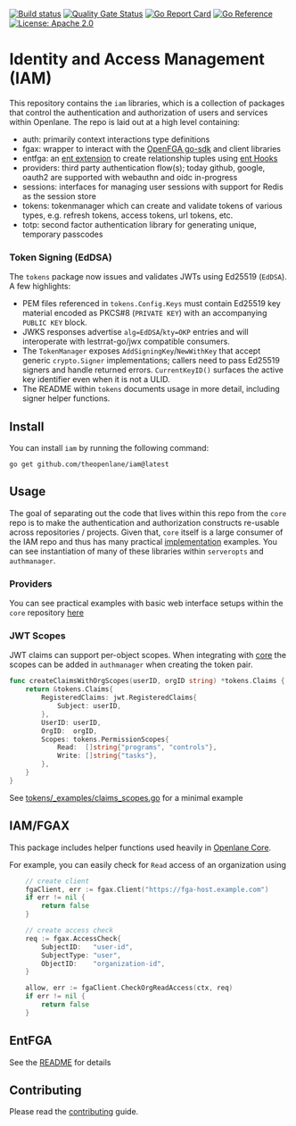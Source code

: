 [![Build status](https://badge.buildkite.com/3346f9d3732a143a78c4da3eb9dcb8f4e9616a64bebd0cbfbd.svg)](https://buildkite.com/theopenlane/iam?branch=main)
[![Quality Gate Status](https://sonarcloud.io/api/project_badges/measure?project=theopenlane_iam&metric=alert_status)](https://sonarcloud.io/summary/new_code?id=theopenlane_iam)
[![Go Report Card](https://goreportcard.com/badge/github.com/theopenlane/iam)](https://goreportcard.com/report/github.com/theopenlane/iam)
[![Go Reference](https://pkg.go.dev/badge/github.com/theopenlane/iam.svg)](https://pkg.go.dev/github.com/theopenlane/iam)
[![License: Apache 2.0](https://img.shields.io/badge/License-Apache2.0-brightgreen.svg)](https://opensource.org/licenses/Apache-2.0)

# Identity and Access Management (IAM)

This repository contains the `iam` libraries, which is a collection of packages that control the authentication and authorization of users and services within Openlane. The repo is laid out at a high level containing:

- auth: primarily context interactions type definitions
- fgax: wrapper to interact with the [OpenFGA go-sdk](https://github.com/openfga/go-sdk) and client libraries
- entfga: an [ent extension](https://entgo.io/docs/extensions/) to create relationship tuples using [ent Hooks](https://entgo.io/docs/hooks/)
- providers: third party authentication flow(s); today github, google, oauth2 are supported with webauthn and oidc in-progress
- sessions: interfaces for managing user sessions with support for Redis as the session store
- tokens: tokenmanager which can create and validate tokens of various types, e.g. refresh tokens, access tokens, url tokens, etc.
- totp: second factor authentication library for generating unique, temporary passcodes

### Token Signing (EdDSA)

The `tokens` package now issues and validates JWTs using Ed25519 (`EdDSA`). A few highlights:

- PEM files referenced in `tokens.Config.Keys` must contain Ed25519 key material encoded as PKCS#8 (`PRIVATE KEY`) with an accompanying `PUBLIC KEY` block.
- JWKS responses advertise `alg=EdDSA`/`kty=OKP` entries and will interoperate with lestrrat-go/jwx compatible consumers.
- The `TokenManager` exposes `AddSigningKey`/`NewWithKey` that accept generic `crypto.Signer` implementations; callers need to pass Ed25519 signers and handle returned errors. `CurrentKeyID()` surfaces the active key identifier even when it is not a ULID.
- The README within `tokens` documents usage in more detail, including signer helper functions.

## Install

You can install `iam` by running the following command:

```shell
go get github.com/theopenlane/iam@latest
```

## Usage

The goal of separating out the code that lives within this repo from the `core` repo is to make the authentication and authorization constructs re-usable across repositories / projects. Given that, `core` itself is a large consumer of the IAM repo and thus has many practical [implementation](https://github.com/theopenlane/core/blob/main/internal/httpserve/authmanager/authmanager.go) examples. You can see instantiation of many of these libraries within `serveropts` and `authmanager`.

###  Providers

You can see practical examples with basic web interface setups within the `core` repository [here](https://github.com/theopenlane/core/tree/main/pkg/testutils)

### JWT Scopes

JWT claims can support per-object scopes. When integrating with [core](https://github.com/theopenlane/core) the scopes can be added in `authmanager` when creating the token pair.

```go
func createClaimsWithOrgScopes(userID, orgID string) *tokens.Claims {
	return &tokens.Claims{
		RegisteredClaims: jwt.RegisteredClaims{
			Subject: userID,
		},
		UserID: userID,
		OrgID:  orgID,
		Scopes: tokens.PermissionScopes{
			Read:  []string{"programs", "controls"},
			Write: []string{"tasks"},
		},
	}
}
```

See [tokens/_examples/claims_scopes.go](tokens/_examples/authmanager/claims_scopes.go)
for a minimal example

## IAM/FGAX

This package includes helper functions used heavily in [Openlane Core](https://github.com/theopenlane/core/).

For example, you can easily check for `Read` access of an organization using

```go
	// create client
	fgaClient, err := fgax.Client("https://fga-host.example.com")
	if err != nil {
		return false
	}

	// create access check
	req := fgax.AccessCheck{
		SubjectID:   "user-id",
		SubjectType: "user",
		ObjectID:    "organization-id",
	}

	allow, err := fgaClient.CheckOrgReadAccess(ctx, req)
	if err != nil {
		return false
	}
```

## EntFGA

See the [README](./entfga/README.md) for details

## Contributing

Please read the [contributing](.github/CONTRIBUTING.md) guide.
